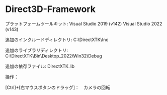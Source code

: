 # Direct3D-Framework

プラットフォームツールキット:
Visual Studio 2019 (v142)
Visual Studio 2022 (v143)

追加のインクルードディレクトリ:
C:\DirectXTK\Inc

追加のライブラリディレクトリ:
C:\DirectXTK\Bin\Desktop_2022\Win32\Debug

追加の依存ファイル:
DirectXTK.lib

操作：

[Ctrl]+[右マウスボタンのドラッグ]：　カメラの回転

